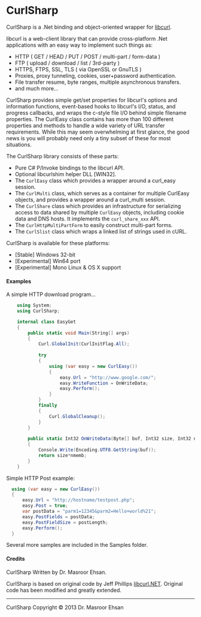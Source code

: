 CurlSharp
=========

CurlSharp is a .Net binding and object-oriented wrapper for [libcurl](http://curl.haxx.se/libcurl/).

libcurl is a web-client library that can provide cross-platform .Net applications with an easy way to implement such things as:

- HTTP ( GET / HEAD / PUT / POST / multi-part / form-data )
- FTP ( upload / download / list / 3rd-party )
- HTTPS, FTPS, SSL, TLS  ( via OpenSSL or GnuTLS )
- Proxies, proxy tunneling, cookies, user+password authentication.
- File transfer resume, byte ranges, multiple asynchronous transfers.
- and much more...

CurlSharp provides simple get/set properties for libcurl's options and information functions, event-based hooks to libcurl's I/O, status, and progress callbacks, and wraps the c-style file I/O behind simple filename properties. The CurlEasy class contains has more than 100 different properties and methods to handle a wide variety of URL transfer requirements. While this may seem overwhelming at first glance, the good news is you will probably need only a tiny subset of these for most situations.

The CurlSharp library consists of these parts:

- Pure C# P/Invoke bindings to the libcurl API.
- Optional libcurlshim helper DLL [WIN32].
- The `CurlEasy` class which provides a wrapper around a curl_easy session.
- The `CurlMulti` class, which serves as a container for multiple CurlEasy objects, and provides a wrapper around a curl_multi session.
- The `CurlShare` class which provides an infrastructure for serializing access to data shared by multiple `CurlEasy` objects, including cookie data and DNS hosts. It implements the `curl_share_xxx` API. 
- The `CurlHttpMultiPartForm` to easily construct multi-part forms.
- The `CurlSlist` class which wraps a linked list of strings used in cURL.

CurlSharp is available for these platforms:

- [Stable] Windows 32-bit
- [Experimental] Win64 port
- [Experimental] Mono Linux & OS X support

#### Examples ####
A simple HTTP download program...
```c#
    using System;
    using CurlSharp;

    internal class EasyGet
    {
        public static void Main(String[] args)
        {
            Curl.GlobalInit(CurlInitFlag.All);
			
			try
			{
	            using (var easy = new CurlEasy())
	            {
	                easy.Url = "http://www.google.com/";
	            	easy.WriteFunction = OnWriteData;
		            easy.Perform();
	    	    }
			}
			finally
			{
    	    	Curl.GlobalCleanup();
			}	
	    }
	
	    public static Int32 OnWriteData(Byte[] buf, Int32 size, Int32 nmemb, Object extraData)
	    {
        	Console.Write(Encoding.UTF8.GetString(buf));
	        return size*nmemb;
	    }
	}
```	
Simple HTTP Post example:
```c#
  using (var easy = new CurlEasy())
  {
      easy.Url = "http://hostname/testpost.php";
      easy.Post = true;
      var postData = "parm1=12345&parm2=Hello+world%21";
      easy.PostFields = postData;
      easy.PostFieldSize = postLength;
      easy.Perform();
  }
```
Several more samples are included in the Samples folder.

#### Credits ####
CurlSharp Written by Dr. Masroor Ehsan.

CurlSharp is based on original code by Jeff Phillips [libcurl.NET](http://sourceforge.net/projects/libcurl-net/). Original code has been modified and greatly extended.

----------

CurlSharp Copyright © 2013 Dr. Masroor Ehsan